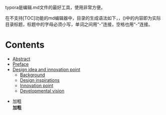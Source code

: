 typora是编辑.md文件的最好工具，使用非常方便。

在不支持[TOC]功能的md编辑器中，目录的生成语法如下，[]()，()中的内容即为实际目录标题，标题中的字母必须小写，单词之间用“-”连接，空格也用“-”连接。

# Contents  
- [Abstract](#abstract)  
- [Preface](#preface)  
- [Design idea and innovation point](#design-idea-and-innovation-point)  
  - [Background](#background) 
  - [Design inspirations](#design-inspirations) 
  - [Innovation point](#innovation-point)  
  - [Developmental vision](#developmental-vision)
  
  
* 加粗  
**加粗**
